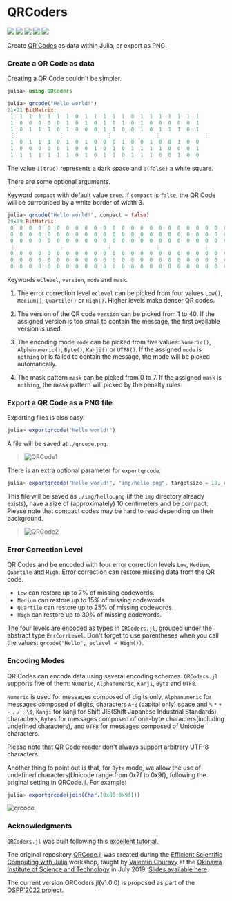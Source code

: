 # QRCoders

[![][action-img]][action-url]
[![][pkgeval-img]][pkgeval-url]
[![][codecov-img]][codecov-url]
[![][docs-stable-img]][docs-stable-url]
[![][docs-dev-img]][docs-dev-url]

Create [QR Codes](https://en.wikipedia.org/wiki/QR_code) as data within Julia, or export as PNG.

### Create a QR Code as data

Creating a QR Code couldn't be simpler.

```julia
julia> using QRCoders

julia> qrcode("Hello world!")
21×21 BitMatrix:
 1  1  1  1  1  1  1  0  1  1  1  1  1  0  1  1  1  1  1  1  1
 1  0  0  0  0  0  1  0  1  0  1  0  1  0  1  0  0  0  0  0  1
 1  0  1  1  1  0  1  0  0  0  1  1  0  0  1  0  1  1  1  0  1
 ⋮              ⋮              ⋮              ⋮              ⋮
 1  0  1  1  1  0  1  0  1  0  0  0  1  0  0  1  0  0  1  0  0
 1  0  0  0  0  0  1  0  0  1  0  1  0  1  1  1  1  0  0  0  1
 1  1  1  1  1  1  1  0  1  0  1  1  0  1  1  1  0  0  1  0  0
```

The value `1(true)` represents a dark space and `0(false)` a white square.

There are some optional arguments.

Keyword `compact` with default value `true`. 
If `compact` is `false`, the QR Code will be surrounded by a white border of width 3.

```julia
julia> qrcode("Hello world!", compact = false)
29×29 BitMatrix:
 0  0  0  0  0  0  0  0  0  0  0  0  0  0  0  0  0  0  0  0  0  0  0  0  0  0  0  0  0
 0  0  0  0  0  0  0  0  0  0  0  0  0  0  0  0  0  0  0  0  0  0  0  0  0  0  0  0  0
 0  0  0  0  0  0  0  0  0  0  0  0  0  0  0  0  0  0  0  0  0  0  0  0  0  0  0  0  0
 ⋮              ⋮              ⋮              ⋮              ⋮              ⋮        
 0  0  0  0  0  0  0  0  0  0  0  0  0  0  0  0  0  0  0  0  0  0  0  0  0  0  0  0  0
 0  0  0  0  0  0  0  0  0  0  0  0  0  0  0  0  0  0  0  0  0  0  0  0  0  0  0  0  0
 0  0  0  0  0  0  0  0  0  0  0  0  0  0  0  0  0  0  0  0  0  0  0  0  0  0  0  0  0
```

Keywords `eclevel`, `version`, `mode` and `mask`.
1. The error correction level `eclevel` can be picked from four values `Low()`, `Medium()`, `Quartile()` or `High()`. Higher levels make denser QR codes.

2. The version of the QR code `version` can be picked from 1 to 40. If the assigned version is too small to contain the message, the first available version is used.

3. The encoding mode `mode` can be picked from five values: `Numeric()`, `Alphanumeric()`, `Byte()`, `Kanji()` or `UTF8()`. If the assigned `mode` is `nothing` or is failed to contain the message, the mode will be picked automatically.

4. The mask pattern `mask` can be picked from 0 to 7. If the assigned `mask` is `nothing`, the mask pattern will picked by the penalty rules.

### Export a QR Code as a PNG file

Exporting files is also easy.

```julia
julia> exportqrcode("Hello world!")
```

A file will be saved at `./qrcode.png`.

> ![QRCode1](https://raw.githubusercontent.com/jiegillet/QRCode.jl/966b11d0334e050992d4167bda34a495fb334a6c/qrcode.png)

There is an extra optional parameter for `exportqrcode`:

```julia
julia> exportqrcode("Hello world!", "img/hello.png", targetsize = 10, compact = true)
```

This file will be saved as `./img/hello.png` (if the `img` directory already exists), have a size of (approximately) 10 centimeters and be compact. Please note that compact codes may be hard to read depending on their background.

> ![QRCode2](https://raw.githubusercontent.com/jiegillet/QRCode.jl/966b11d0334e050992d4167bda34a495fb334a6c/hello.png)

### Error Correction Level

QR Codes and be encoded with four error correction levels `Low`, `Medium`, `Quartile` and `High`. Error correction can restore missing data from the QR code.

* `Low` can restore up to 7% of missing codewords.
* `Medium` can restore up to 15% of missing codewords.
* `Quartile` can restore up to 25% of missing codewords.
* `High` can restore up to 30% of missing codewords.

The four levels are encoded as types in `QRCoders.jl`, grouped under the abstract type `ErrCorrLevel`. Don't forget to use parentheses when you call the values: `qrcode("Hello", eclevel = High())`.

### Encoding Modes

QR Codes can encode data using several encoding schemes. `QRCoders.jl` supports five of them: `Numeric`, `Alphanumeric`, `Kanji`, `Byte` and `UTF8`.

`Numeric` is used for messages composed of digits only, `Alphanumeric` for messages composed of digits, characters `A`-`Z` (capital only) space and `%` `*` `+` `-` `.` `/` `:` `\$`, `Kanji` for kanji for Shift JIS(Shift Japanese Industrial Standards) characters, `Bytes` for messages composed of one-byte characters(including undefined characters), and `UTF8` for messages composed of Unicode characters.

Please note that QR Code reader don't always support arbitrary UTF-8 characters.

Another thing to point out is that, for `Byte` mode, we allow the use of undefined characters(Unicode range from 0x7f to 0x9f), following the original setting in QRCode.jl. For example:
```jl
julia> exportqrcode(join(Char.(0x80:0x9f)))
```
![qrcode](https://user-images.githubusercontent.com/62223937/190864667-0b24f7ad-e905-453d-a6fe-4d7d6d9feb15.png)

### Acknowledgments

`QRCoders.jl` was built following this [excellent tutorial](https://www.thonky.com/qr-code-tutorial/).

The original repository [QRCode.jl](https://github.com/JuliaImages/QRCode.jl) was created during the [Efficient Scientific Computing with Julia](https://groups.oist.jp/grad/skill-pill-67) workshop, taught by [Valentin Churavy](https://github.com/vchuravy) at the [Okinawa Institute of Science and Technology](https://www.oist.jp) in July 2019. [Slides available here](https://github.com/JuliaLabs/Workshop-OIST).

The current version QRCoders.jl(v1.0.0) is proposed as part of the [OSPP'2022 project](https://summer-ospp.ac.cn/).

<!-- URLS -->

[pkgeval-img]: https://juliaci.github.io/NanosoldierReports/pkgeval_badges/Q/QRCode.svg
[pkgeval-url]: https://juliaci.github.io/NanosoldierReports/pkgeval_badges/report.html
[action-img]: https://github.com/JuliaImages/QRCoders.jl/workflows/CI/badge.svg
[action-url]: https://github.com/JuliaImages/QRCoders.jl/actions
[codecov-img]: https://codecov.io/github/JuliaImages/QRCoders.jl/coverage.svg?branch=master
[codecov-url]: https://codecov.io/github/JuliaImages/QRCoders.jl?branch=master
[docs-stable-img]: https://img.shields.io/badge/docs-stable-blue.svg
[docs-stable-url]: https://JuliaImages.github.io/QRCoders.jl/stable
[docs-dev-img]: https://img.shields.io/badge/docs-dev-blue.svg
[docs-dev-url]: https://JuliaImages.github.io/QRCoders.jl/latest
